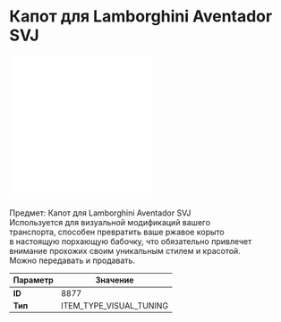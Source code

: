 # Капот для Lamborghini Aventador SVJ

![Item Image](../img/8877.webp?raw=true)

Предмет: Капот для Lamborghini Aventador SVJ<br>Используется для визуальной модификаций вашего<br>транспорта, способен превратить ваше ржавое корыто<br>в настоящую порхающую бабочку, что обязательно привлечет<br>внимание прохожих своим уникальным стилем и красотой.<br>Можно передавать и продавать.


| Параметр | Значение |
|----------|----------|
| **ID** | 8877 |
| **Тип** | ITEM_TYPE_VISUAL_TUNING |

